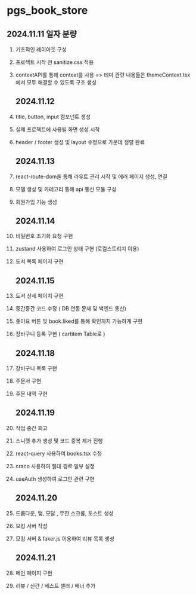 # pgs_book_store

## 2024.11.11 일자 분량

1. 기초적인 레이아웃 구성
2. 프로젝트 시작 전 sanitize.css 적용
3. contextAPI를 통해 context를 사용 =>
   테마 관련 내용들은 themeContext.tsx에서 모두 해결할 수 있도록 구조 생성

   ## 2024.11.12

4. title, button, input 컴포넌트 생성
5. 실제 프로젝트에 사용될 화면 생성 시작
6. header / footer 생성 및 layout 수정으로 가운데 정렬 완료

   ## 2024.11.13

7. react-route-dom을 통해 라우트 관리 시작 및 에러 페이지 생성, 연결
8. 모델 생성 및 카테고리 통해 api 통신 모듈 구성
9. 회원가입 기능 생성

   ## 2024.11.14

10. 비밀번호 초기화 요청 구현
11. zustand 사용하여 로그인 상태 구현 (로컬스토리지 이용)
12. 도서 목록 페이지 구현

    ## 2024.11.15

13. 도서 상세 페이지 구현
14. 중간중간 코드 수정 ( DB 연동 문제 및 백엔드 통신)
15. 좋아요 버튼 및 book.liked를 통해 확인까지 가능하게 구현
16. 장바구니 등록 구현 ( cartitem Table로 )

    ## 2024.11.18

17. 장바구니 목록 구현
18. 주문서 구현
19. 주문 내역 구현

    ## 2024.11.19

20. 작업 중간 회고
21. 스니펫 추가 생성 및 코드 중복 제거 진행
22. react-query 사용하여 books.tsx 수정
23. craco 사용하여 절대 경로 일부 설정
24. useAuth 생성하여 로그인 관련 구현

    ## 2024.11.20

25. 드롭다운, 탭, 모달 , 무한 스크롤, 토스트 생성
26. 모킹 서버 작성
27. 모킹 서버 & faker.js 이용하여 리뷰 목록 생성

    ## 2024.11.21

28. 메인 페이지 구현
29. 리뷰 / 신간 / 베스트 셀러 / 배너 추가

